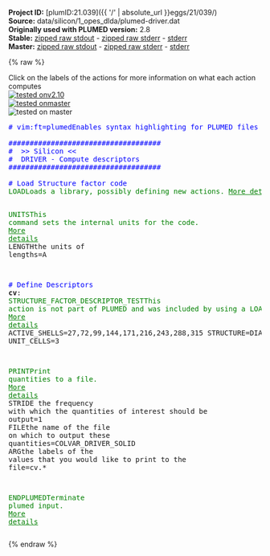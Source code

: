 **Project ID:** [plumID:21.039]({{ '/' | absolute_url }}eggs/21/039/)  
**Source:** data/silicon/1_opes_dlda/plumed-driver.dat  
**Originally used with PLUMED version:** 2.8  
**Stable:** [zipped raw stdout](plumed-driver.dat.plumed.stdout.txt.zip) - [zipped raw stderr](plumed-driver.dat.plumed.stderr.txt.zip) - [stderr](plumed-driver.dat.plumed.stderr)  
**Master:** [zipped raw stdout](plumed-driver.dat.plumed_master.stdout.txt.zip) - [zipped raw stderr](plumed-driver.dat.plumed_master.stderr.txt.zip) - [stderr](plumed-driver.dat.plumed_master.stderr)  

{% raw %}
<div class="plumedpreheader">
<div class="headerInfo" id="value_details_data/data/silicon/1_opes_dlda/plumed-driver.dat"> Click on the labels of the actions for more information on what each action computes </div>
<div class="containerBadge">
<div class="headerBadge"><a href="plumed-driver.dat.plumed.stderr"><img src="https://img.shields.io/badge/v2.10-passing-green.svg" alt="tested onv2.10" /></a></div>
<div class="headerBadge"><a href="plumed-driver.dat.plumed_master.stderr"><img src="https://img.shields.io/badge/master-passing-green.svg" alt="tested onmaster" /></a></div>
<div class="headerBadge"><img src="https://img.shields.io/badge/with-LOAD-yellow.svg" alt="tested on master" /></div>
</div>
</div>
<pre class="plumedlisting">
<span class="plumedtooltip" style="color:blue"># vim:ft=plumed<span class="right">Enables syntax highlighting for PLUMED files in vim. See <a href="https://www.plumed.org/doc-master/user-doc/html/vim">here for more details. </a><i></i></span></span>
<br/><span style="color:blue" class="comment">####################################</span>
<span style="color:blue" class="comment">#  &gt;&gt; Silicon &lt;&lt;</span>
<span style="color:blue" class="comment">#  DRIVER - Compute descriptors</span>
<span style="color:blue" class="comment">####################################</span>
<br/><span style="color:blue" class="comment"># Load Structure factor code</span>
<span class="plumedtooltip" style="color:green">LOAD<span class="right">Loads a library, possibly defining new actions. <a href="https://www.plumed.org/doc-master/user-doc/html/LOAD" style="color:green">More details</a><i></i></span></span> <span class="plumedtooltip">FILE<span class="right">file to be loaded<i></i></span></span>=../StructureFactor_descriptor.test.cpp

<span style="display:none;" id="data/data/silicon/1_opes_dlda/plumed-driver.dat">The LOAD action with label <b></b> calculates something</span><span class="plumedtooltip" style="color:green">UNITS<span class="right">This command sets the internal units for the code. <a href="https://www.plumed.org/doc-master/user-doc/html/UNITS" style="color:green">More details</a><i></i></span></span> <span class="plumedtooltip">LENGTH<span class="right">the units of lengths<i></i></span></span>=A

<span style="color:blue" class="comment"># Define Descriptors</span>
<b name="data/data/silicon/1_opes_dlda/plumed-driver.datcv" onclick='showPath("data/data/silicon/1_opes_dlda/plumed-driver.dat","data/data/silicon/1_opes_dlda/plumed-driver.datcv","data/data/silicon/1_opes_dlda/plumed-driver.datcv","brown")'>cv</b>: <span class="plumedtooltip" style="color:green">STRUCTURE_FACTOR_DESCRIPTOR_TEST<span class="right">This action is not part of PLUMED and was included by using a LOAD command <a href="https://www.plumed.org/doc-master/user-doc/html/LOAD" style="color:green">More details</a><i></i></span></span> ACTIVE_SHELLS=27,72,99,144,171,216,243,288,315 STRUCTURE=DIAMOND UNIT_CELLS=3

<span class="plumedtooltip" style="color:green">PRINT<span class="right">Print quantities to a file. <a href="https://www.plumed.org/doc-master/user-doc/html/PRINT" style="color:green">More details</a><i></i></span></span> <span class="plumedtooltip">STRIDE<span class="right"> the frequency with which the quantities of interest should be output<i></i></span></span>=1  <span class="plumedtooltip">FILE<span class="right">the name of the file on which to output these quantities<i></i></span></span>=COLVAR_DRIVER_SOLID <span class="plumedtooltip">ARG<span class="right">the labels of the values that you would like to print to the file<i></i></span></span>=cv.*

<span class="plumedtooltip" style="color:green">ENDPLUMED<span class="right">Terminate plumed input. <a href="https://www.plumed.org/doc-master/user-doc/html/ENDPLUMED" style="color:green">More details</a><i></i></span></span><span style="color:blue" class="comment">
</span></pre>
{% endraw %}
